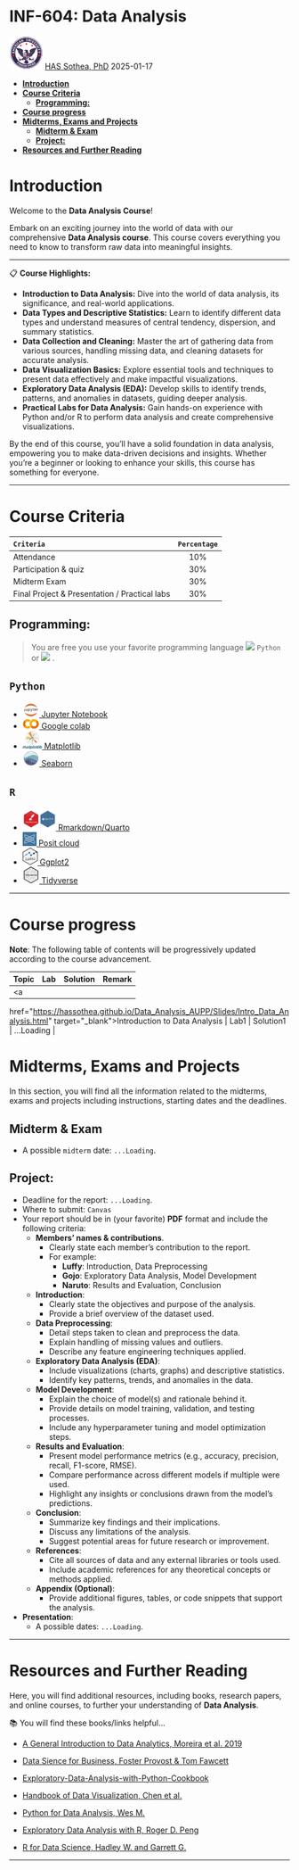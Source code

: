# **INF-604: Data Analysis**
<img src="./Slides/img/AUPP_Logo.png#right" style="width:0.625in" />
<a href="https://hassothea.github.io/">HAS Sothea, PhD</a>
2025-01-17

- [**Introduction**](#introduction)
- [**Course Criteria**](#course-criteria)
  - [**Programming:**](#programming)
- [**Course progress**](#course-progress)
- [**Midterms, Exams and Projects**](#midterms-exams-and-projects)
  - [**Midterm & Exam**](#midterm--exam)
  - [**Project:**](#project)
- [**Resources and Further Reading**](#resources-and-further-reading)

# **Introduction**

Welcome to the **Data Analysis Course**!

Embark on an exciting journey into the world of data with our
comprehensive **Data Analysis course**. This course covers everything
you need to know to transform raw data into meaningful insights.

------------------------------------------------------------------------

📋 **Course Highlights:**

- **Introduction to Data Analysis:** Dive into the world of data
  analysis, its significance, and real-world applications.
- **Data Types and Descriptive Statistics:** Learn to identify different
  data types and understand measures of central tendency, dispersion,
  and summary statistics.
- **Data Collection and Cleaning:** Master the art of gathering data
  from various sources, handling missing data, and cleaning datasets for
  accurate analysis.
- **Data Visualization Basics:** Explore essential tools and techniques
  to present data effectively and make impactful visualizations.
- **Exploratory Data Analysis (EDA):** Develop skills to identify
  trends, patterns, and anomalies in datasets, guiding deeper analysis.
- **Practical Labs for Data Analysis:** Gain hands-on experience with
  Python and/or R to perform data analysis and create comprehensive
  visualizations.

By the end of this course, you’ll have a solid foundation in data
analysis, empowering you to make data-driven decisions and insights.
Whether you’re a beginner or looking to enhance your skills, this course
has something for everyone.

------------------------------------------------------------------------

# **Course Criteria**

| **`Criteria`**                                | **`Percentage`** |
|:----------------------------------------------|:----------------:|
| Attendance                                    |       10%        |
| Participation & quiz                          |       30%        |
| Midterm Exam                                  |       30%        |
| Final Project & Presentation / Practical labs |       30%        |

## **Programming:**

> You are free you use your favorite programming language
> <a href="https://www.python.org/" target="_blank"><img
> src="./Slides/img/python.png" style="position: relative; bottom: 0px"
> width="30" /></a> `Python` or
> <a href="https://www.r-project.org/" target="_blank"><img
> src="./Slides/img/R_logo.png" style="position: relative; bottom: 0px"
> width="30" /></a> .

<div class="panel-tabset">

## `Python`

- <a href="https://docs.jupyter.org/en/latest/" target="_blank"><img
  src="./Slides/img/jupyter.png" style="position: relative; bottom: 0px"
  width="30" /> Jupyter Notebook</a>
- <a href="https://colab.research.google.com/" target="_blank"><img
  src="./Slides/img/colab.png" style="position: relative; bottom: 0px"
  width="30" /> Google colab</a>
- <a href="https://matplotlib.org/" target="_blank"><img
  src="./Slides/img/plt_logo.png" style="position: relative; bottom: 0px"
  width="35" /> Matplotlib</a>
- <a href="https://seaborn.pydata.org/" target="_blank"><img
  src="./Slides/img/sns_logo.svg" style="position: relative; bottom: 0px"
  width="30" /> Seaborn</a>

## `R`

- <a href="https://quarto.org/" target="_blank"><img
  src="./Slides/img/quarto_logo.png"
  style="position: relative; bottom: 0px" width="60" />
  Rmarkdown/Quarto</a>
- <a href="https://ggplot2.tidyverse.org/" target="_blank"><img
  src="./Slides/img/posit_logo.png"
  style="position: relative; bottom: 0px" width="25" /> Posit cloud</a>
- <a href="https://ggplot2.tidyverse.org/" target="_blank"><img
  src="./slides/img/ggplot_logo.png"
  style="position: relative; bottom: 0px" width="27" /> Ggplot2</a>
- <a href="https://www.tidyverse.org/" target="_blank"><img
  src="./Slides/img/tidyverse_logo.png"
  style="position: relative; bottom: 0px" width="30" /> Tidyverse</a>

</div>

------------------------------------------------------------------------

# **Course progress**

**Note**: The following table of contents will be progressively updated
according to the course advancement.

| Topic | Lab | Solution | Remark |
|:---|:--:|:--:|:--:|
| <a
href="https://hassothea.github.io/Data_Analysis_AUPP/Slides/Intro_Data_Analysis.html"
target="_blank">Introduction to Data Analysis</a> | Lab1 | Solution1 | …Loading |

# **Midterms, Exams and Projects**

In this section, you will find all the information related to the
midterms, exams and projects including instructions, starting dates and
the deadlines.

## **Midterm & Exam**

- A possible `midterm` date: `...Loading`.

## **Project:**

- Deadline for the report: `...Loading`.
- Where to submit: `Canvas`
- Your report should be in (your favorite) **PDF** format and include
  the following criteria:
  - **Members’ names & contributions**.
    - Clearly state each member’s contribution to the report.
    - For example:
      - **Luffy**: Introduction, Data Preprocessing
      - **Gojo**: Exploratory Data Analysis, Model Development
      - **Naruto**: Results and Evaluation, Conclusion
  - **Introduction**:
    - Clearly state the objectives and purpose of the analysis.
    - Provide a brief overview of the dataset used.
  - **Data Preprocessing**:
    - Detail steps taken to clean and preprocess the data.
    - Explain handling of missing values and outliers.
    - Describe any feature engineering techniques applied.
  - **Exploratory Data Analysis (EDA)**:
    - Include visualizations (charts, graphs) and descriptive
      statistics.
    - Identify key patterns, trends, and anomalies in the data.
  - **Model Development**:
    - Explain the choice of model(s) and rationale behind it.
    - Provide details on model training, validation, and testing
      processes.
    - Include any hyperparameter tuning and model optimization steps.
  - **Results and Evaluation**:
    - Present model performance metrics (e.g., accuracy, precision,
      recall, F1-score, RMSE).
    - Compare performance across different models if multiple were used.
    - Highlight any insights or conclusions drawn from the model’s
      predictions.
  - **Conclusion**:
    - Summarize key findings and their implications.
    - Discuss any limitations of the analysis.
    - Suggest potential areas for future research or improvement.
  - **References**:
    - Cite all sources of data and any external libraries or tools used.
    - Include academic references for any theoretical concepts or
      methods applied.
  - **Appendix (Optional)**:
    - Provide additional figures, tables, or code snippets that support
      the analysis.
- **Presentation**:
  - A possible dates: `...Loading`.

------------------------------------------------------------------------

# **Resources and Further Reading**

Here, you will find additional resources, including books, research
papers, and online courses, to further your understanding of **Data
Analysis**.

📚 You will find these books/links helpful…

- <a
  href="https://content.e-bookshelf.de/media/reading/L-11307411-11b3dd5f67.pdf"
  target="_blank">A General Introduction to Data Analytics, Moreira et
  al. 2019</a>

- <a
  href="https://www.advisory21.com.mt/wp-content/uploads/2023/05/Data-Science-for-Business.pdf"
  target="_blank">Data Sience for Business, Foster Provost &amp; Tom
  Fawcett</a>

- <a
  href="https://github.com/PacktPublishing/Exploratory-Data-Analysis-with-Python-Cookbook?tab=readme-ov-file"
  target="_blank">Exploratory-Data-Analysis-with-Python-Cookbook</a>

- <a href="https://haralick.org/DV/Handbook_of_Data_Visualization.pdf"
  target="_blank">Handbook of Data Visualization, Chen et al.</a>

- <a href="https://wesmckinney.com/book/" target="_blank">Python for Data
  Analysis, Wes M.</a>

- <a href="https://bookdown.org/rdpeng/exdata/"
  target="_blank">Exploratory Data Analysis with R, Roger D. Peng</a>

- <a
  href="https://batrachos.com/sites/default/files/pictures/Books/Wickham_Grolemund_2017_R%20for%20Data%20Science.pdf"
  target="_blank">R for Data Science, Hadley W. and Garrett G.</a>

------------------------------------------------------------------------
